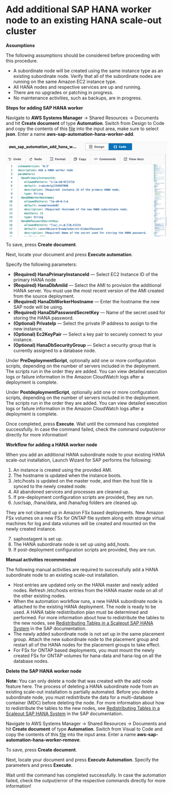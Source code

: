 # Add additional SAP HANA worker node to an existing HANA scale-out cluster

**Assumptions**

The following assumptions should be considered before proceeding with this procedure.

* A subordinate node will be created using the same instance type as an existing subordinate node. Verify that all of the subordinate nodes are running on the same Amazon EC2 instance type.
* All HANA nodes and respective services are up and running.
* There are no upgrades or patching in progress.
* No maintenance activities, such as backups, are in progress.

**Steps for adding SAP HANA worker**

Navigate to **AWS Systems Manager** → Shared Resources → Documents and hit **Create document** of type **Automation**. Switch from Design to Code and copy the contents of this [file](hana_worker_add_min.json) into the input area, make sure to select **json**. Enter a name **aws-sap-automation-hana-worker-add**.

![ssm1](ssm1.jpg)

To save, press **Create document**.

Next, locate your document and press **Execute automation**.

Specify the following parameters:

   * **(Required) HanaPrimaryInstanceId** — Select EC2 Instance ID of the primary HANA node
   * **(Required) HanaDbAmiId** — Select the AMI to provision the additional HANA server. You must use the most recent version of the AMI created from the source deployment.
   * **(Required) HanaDbWorkerHostname** — Enter the hostname the new SAP node will be using.
   * **(Required) HanaDbPasswordSecretKey** — Name of the secret used for storing the HANA password.
   * **(Optional) PrivateIp** — Select the private IP address to assign to the new instance.
   * **(Optional) Ec2KeyPair** — Select a key pair to securely connect to your instance.
   * **(Optional) HanaDbSecurityGroup** — Select a security group that is currently assigned to a database node.

Under **PreDeploymentScript**, optionally add one or more configuration scripts, depending on the number of servers included in the deployment. The scripts run in the order they are added. You can view detailed execution logs or failure information in the Amazon CloudWatch logs after a deployment is complete.

Under **PostdeploymentScript**, optionally add one or more configuration scripts, depending on the number of servers included in the deployment. The scripts run in the order they are added. You can view detailed execution logs or failure information in the Amazon CloudWatch logs after a deployment is complete.

Once completed, press **Execute**. Wait until the command has completed successfully. In case the command failed, check the command output/error directly for more information!

**Workflow for adding a HANA worker node**

When you add an additional HANA subordinate node to your existing HANA scale-out installation, Launch Wizard for SAP performs the following:

1. An instance is created using the provided AMI.
2. The hostname is updated when the instance boots.
3. /etc/hosts is updated on the master node, and then the host file is synced to the newly created node.
4. All abandoned services and processes are cleaned up.
5. If pre-deployment configuration scripts are provided, they are run.
6. /usr/sap, /hana/data, and /hana/log folders are cleaned up.

They are not cleaned up in Amazon FSx based deployments. New Amazon FSx volumes on a new FSx for ONTAP file system along with storage virtual machines for log and data volumes will be created and mounted on the newly created instance.

7. saphostagent is set up.
8. The HANA subordinate node is set up using add_hosts.
9. If post-deployment configuration scripts are provided, they are run.

**Manual activities recommended**

The following manual activities are required to successfully add a HANA subordinate node to an existing scale-out installation.

* Host entries are updated only on the HANA master and newly added nodes. Refresh /etc/hosts entries from the HANA master node on all of the other existing nodes.
* When the automation workflow runs, a new HANA subordinate node is attached to the existing HANA deployment. The node is ready to be used. A HANA table redistribution plan must be determined and performed. For more information about how to redistribute the tables to the new nodes, see [Redistributing Tables in a Scaleout SAP HANA System](https://help.sap.com/viewer/6b94445c94ae495c83a19646e7c3fd56/2.0.03/en-US/c6579b60d9761014ae59c8c868e6e054.html) in the SAP documentation.
* The newly added subordinate node is not set up in the same placement group. Attach the new subordinate node to the placement group and restart all of the HANA nodes for the placement groups to take effect.
* For FSx for ONTAP based deployments, you must mount the newly created FSx for ONTAP volumes for hana-data and hana-log on all the database nodes.

**Delete the SAP HANA worker node**

**Note:** You can only delete a node that was created with the add node feature here. The process of deleting a HANA subordinate node from an existing scale-out installation is partially automated. Before you delete a subordinate node, you must redistribute the data for a multi-database container (MDC) before deleting the
node. For more information about how to redistribute the tables to the new nodes, see [Redistributing Tables in a Scaleout SAP HANA System](https://help.sap.com/viewer/6b94445c94ae495c83a19646e7c3fd56/2.0.03/en-US/c6579b60d9761014ae59c8c868e6e054.html) in the SAP documentation.

Navigate to AWS Systems Manager → Shared Resources → Documents and hit **Create document** of type **Automation**. Switch from Visual to Code and copy the contents of this [file](hana_worker_remove.yml) into the input area. Enter a name **aws-sap-automation-hana-worker-remove**.

To save, press **Create document**.

Next, locate your document and press **Execute Automation**. Specify the parameters and press **Execute**.

Wait until the command has completed successfully. In case the automation failed, check the output/error of the respective commands directly for more information!